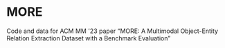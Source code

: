 # MORE
Code and data for ACM MM '23 paper “MORE: A Multimodal Object-Entity Relation Extraction Dataset with a Benchmark Evaluation”
